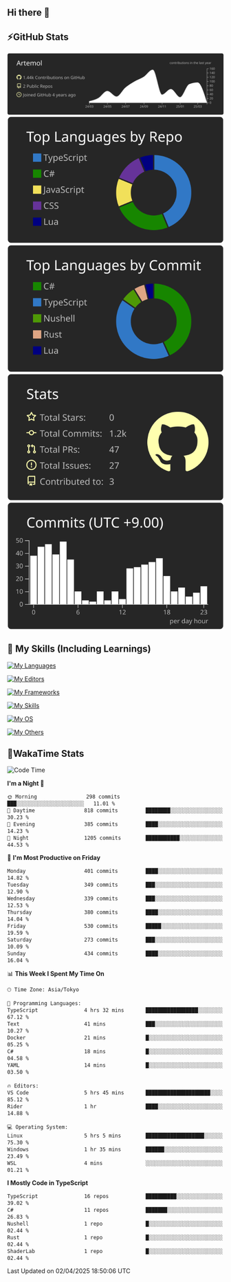 ## Hi there 👋
<!--
**Artemol/Artemol** is a ✨ _special_ ✨ repository because its `README.md` (this file) appears on your GitHub profile.

Here are some ideas to get you started:

- 🔭 I’m currently working on ...
- 🌱 I’m currently learning ...
- 👯 I’m looking to collaborate on ...
- 🤔 I’m looking for help with ...
- 💬 Ask me about ...
- 📫 How to reach me: ...
- 😄 Pronouns: ...
- ⚡ Fun fact: ...
-->

## ⚡GitHub Stats
[![](https://raw.githubusercontent.com/Artemol/Artemol/main/profile-summary-card-output/apprentice/0-profile-details.svg)](https://github.com/vn7n24fzkq/github-profile-summary-cards)
[![](https://raw.githubusercontent.com/Artemol/Artemol/main/profile-summary-card-output/apprentice/1-repos-per-language.svg)](https://github.com/vn7n24fzkq/github-profile-summary-cards) [![](https://raw.githubusercontent.com/Artemol/Artemol/main/profile-summary-card-output/apprentice/2-most-commit-language.svg)](https://github.com/vn7n24fzkq/github-profile-summary-cards)
[![](https://raw.githubusercontent.com/Artemol/Artemol/main/profile-summary-card-output/apprentice/3-stats.svg)](https://github.com/vn7n24fzkq/github-profile-summary-cards) [![](https://raw.githubusercontent.com/Artemol/Artemol/main/profile-summary-card-output/apprentice/4-productive-time.svg)](https://github.com/vn7n24fzkq/github-profile-summary-cards)

## 🌱 My Skills (Including Learnings)

<!--
### Languages
-->
[![My Languages](https://skillicons.dev/icons?i=ts,py,cs,dotnet,rust,go,c,matlab,css)](https://skillicons.dev)

<!--
### Editors
-->
[![My Editors](https://skillicons.dev/icons?i=vscode,neovim,vim,visualstudio,idea)](https://skillicons.dev)

<!--
### Frameworks
-->
[![My Frameworks](https://skillicons.dev/icons?i=react,nestjs,vite,tailwind,tauri,electron,remix,nextjs,fastapi)](https://skillicons.dev)

<!--
### Tools
-->
[![My Skills](https://skillicons.dev/icons?i=git,nodejs,docker,unity,postman,bun,discord,cloudflare,bash,prometheus,grafana,obsidian)](https://skillicons.dev)

<!--
### OS
-->
[![My OS](https://skillicons.dev/icons?i=windows,ubuntu)](https://skillicons.dev)

<!--
### Others
-->
[![My Others](https://skillicons.dev/icons?i=github,raspberrypi,gcp)](https://skillicons.dev)

## 💬WakaTime Stats
<!--START_SECTION:waka-->
![Code Time](http://img.shields.io/badge/Code%20Time-512%20hrs%2031%20mins-blue)

**I'm a Night 🦉** 

```text
🌞 Morning                298 commits         ███░░░░░░░░░░░░░░░░░░░░░░   11.01 % 
🌆 Daytime                818 commits         ████████░░░░░░░░░░░░░░░░░   30.23 % 
🌃 Evening                385 commits         ████░░░░░░░░░░░░░░░░░░░░░   14.23 % 
🌙 Night                  1205 commits        ███████████░░░░░░░░░░░░░░   44.53 % 
```
📅 **I'm Most Productive on Friday** 

```text
Monday                   401 commits         ████░░░░░░░░░░░░░░░░░░░░░   14.82 % 
Tuesday                  349 commits         ███░░░░░░░░░░░░░░░░░░░░░░   12.90 % 
Wednesday                339 commits         ███░░░░░░░░░░░░░░░░░░░░░░   12.53 % 
Thursday                 380 commits         ████░░░░░░░░░░░░░░░░░░░░░   14.04 % 
Friday                   530 commits         █████░░░░░░░░░░░░░░░░░░░░   19.59 % 
Saturday                 273 commits         ███░░░░░░░░░░░░░░░░░░░░░░   10.09 % 
Sunday                   434 commits         ████░░░░░░░░░░░░░░░░░░░░░   16.04 % 
```


📊 **This Week I Spent My Time On** 

```text
🕑︎ Time Zone: Asia/Tokyo

💬 Programming Languages: 
TypeScript               4 hrs 32 mins       █████████████████░░░░░░░░   67.12 % 
Text                     41 mins             ███░░░░░░░░░░░░░░░░░░░░░░   10.27 % 
Docker                   21 mins             █░░░░░░░░░░░░░░░░░░░░░░░░   05.25 % 
C#                       18 mins             █░░░░░░░░░░░░░░░░░░░░░░░░   04.58 % 
YAML                     14 mins             █░░░░░░░░░░░░░░░░░░░░░░░░   03.50 % 

🔥 Editors: 
VS Code                  5 hrs 45 mins       █████████████████████░░░░   85.12 % 
Rider                    1 hr                ████░░░░░░░░░░░░░░░░░░░░░   14.88 % 

💻 Operating System: 
Linux                    5 hrs 5 mins        ███████████████████░░░░░░   75.30 % 
Windows                  1 hr 35 mins        ██████░░░░░░░░░░░░░░░░░░░   23.49 % 
WSL                      4 mins              ░░░░░░░░░░░░░░░░░░░░░░░░░   01.21 % 
```

**I Mostly Code in TypeScript** 

```text
TypeScript               16 repos            ██████████░░░░░░░░░░░░░░░   39.02 % 
C#                       11 repos            ███████░░░░░░░░░░░░░░░░░░   26.83 % 
Nushell                  1 repo              █░░░░░░░░░░░░░░░░░░░░░░░░   02.44 % 
Rust                     1 repo              █░░░░░░░░░░░░░░░░░░░░░░░░   02.44 % 
ShaderLab                1 repo              █░░░░░░░░░░░░░░░░░░░░░░░░   02.44 % 
```




 Last Updated on 02/04/2025 18:50:06 UTC
<!--END_SECTION:waka-->

